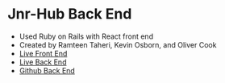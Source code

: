# Jnr-Hub Back End

* Used Ruby on Rails with React front end
* Created by Ramteen Taheri, Kevin Osborn, and Oliver Cook
* [Live Front End](https://ramteen85.github.io/jnrhub-client/#/)
* [Live Back End](https://whispering-chamber-55079.herokuapp.com/)
* [Github Back End](https://github.com/ramteen85/jnr-hub)
